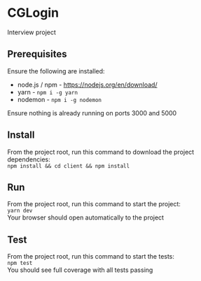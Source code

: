 # CGLogin
Interview project

## Prerequisites
Ensure the following are installed:  
  - node.js / npm - https://nodejs.org/en/download/
  - yarn - `npm i -g yarn`
  - nodemon - `npm i -g nodemon`
  
Ensure nothing is already running on ports 3000 and 5000
  
## Install
From the project root, run this command to download the project dependencies:  
`npm install && cd client && npm install`
  
## Run
From the project root, run this command to start the project:  
`yarn dev`  
Your browser should open automatically to the project

## Test
From the project root, run this command to start the tests:  
`npm test`  
You should see full coverage with all tests passing
